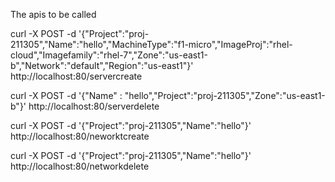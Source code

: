 The apis to be called

curl -X POST -d '{"Project":"proj-211305","Name":"hello","MachineType":"f1-micro","ImageProj":"rhel-cloud","Imagefamily":"rhel-7","Zone":"us-east1-b","Network":"default","Region":"us-east1"}' http://localhost:80/servercreate

curl -X POST -d '{"Name" : "hello","Project":"proj-211305","Zone":"us-east1-b"}' http://localhost:80/serverdelete

curl -X POST -d '{"Project":"proj-211305","Name":"hello"}' http://localhost:80/neworktcreate

curl -X POST -d '{"Project":"proj-211305","Name":"hello"}' http://localhost:80/networkdelete

